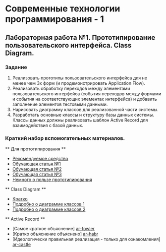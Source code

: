 # Современные технологии программирования - 1
## Лабораторная работа №1. Прототипирование пользовательского интерфейса. Class Diagram.

### Задание
1. Реализовать прототипы пользовательского интерфейса для не менее чем 3х форм (и продемонстрировать Application Flow).
2. Реализовать обработку переходов между элементами пользовательского интерфейса (события переходов между формами и события на соответствующих элементах интерфейса) и добавить заполнение элементов тестовыми данными.
3. Нарисовать диаграмму классов для реализованной части системы.
4. Разработать основные классы и структуру базы данных системы. Классы данных должны реализовать шаблон Active Record для взаимодействия с базой данных.

### Краткий набор вспомогательных материалов.

** Для прототипирования **

* [Рекомендуемое средство][blend-about]
* [Обучающая статья №1][blend-help-1]
* [Обучающая статья №2][blend-help-2]
* [Обучающая статья №3][blend-help-3]
* [Немного о пользе прототипирования][proto-why]

** Class Diagram **
* [Кратко][class-diagram-easy]
* [Подробно о диаграмме классов 1][class-diagram-hard-1]
* [Подробно о диаграмме классов 2][class-diagram-hard-2]

** Active Record **
* [Самое краткое объяснение] [ar-fowler]
* [Кратко объяснение объяснено] [ar-habr]
* [Идеологически правильная реализация - только для ознакомления] [ar-castle]


[blend-about]: https://msdn.microsoft.com/en-us/library/cc296376.aspx
[blend-help-1]: https://habrahabr.ru/company/microsoft/blog/102630/
[blend-help-2]: https://habrahabr.ru/company/microsoft/blog/102628/
[blend-help-3]: https://habrahabr.ru/company/microsoft/blog/103768/
[proto-why]: https://habrahabr.ru/company/alee/blog/146781/
[class-diagram-easy]: http://www.informicus.ru/default.aspx?SECTION=6&id=73&subdivisionid=3
[class-diagram-hard-1]: http://book.uml3.ru/sec_3_2
[class-diagram-hard-2]: http://book.uml3.ru/sec_3_3
[ar-fowler]: http://www.martinfowler.com/eaaCatalog/activeRecord.html
[ar-habr]: https://habrahabr.ru/post/11525/
[ar-castle]: https://github.com/castleproject/ActiveRecord